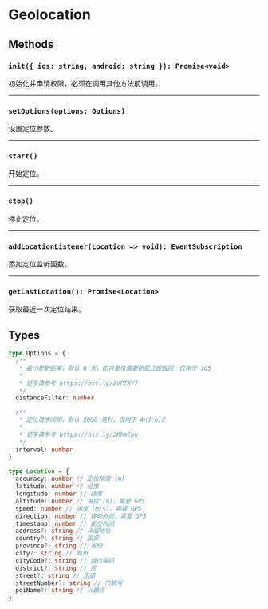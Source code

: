 # Geolocation

## Methods

### `init({ ios: string, android: string }): Promise<void>`

初始化并申请权限，必须在调用其他方法前调用。

---

### `setOptions(options: Options)`

设置定位参数。

---

### `start()`

开始定位。

---

### `stop()`

停止定位。

---

### `addLocationListener(Location => void): EventSubscription`

添加定位监听函数。

---

### `getLastLocation(): Promise<Location>`

获取最近一次定位结果。

## Types

```typescript
type Options = {
  /**
   * 最小更新距离，默认 0 米，即只要位置更新就立即返回，仅用于 iOS
   *
   * 更多请参考 https://bit.ly/2vPTXY7
   */
  distanceFilter: number

  /**
   * 定位请求间隔，默认 2000 毫秒，仅用于 Android
   *
   * 更多请参考 https://bit.ly/2KhmCbu
   */
  interval: number
}

type Location = {
  accuracy: number // 定位精度 (m)
  latitude: number // 经度
  longitude: number // 纬度
  altitude: number // 海拔 (m)，需要 GPS
  speed: number // 速度 (m/s)，需要 GPS
  direction: number // 移动方向，需要 GPS
  timestamp: number // 定位时间
  address?: string // 详细地址
  country?: string // 国家
  province?: string // 省份
  city?: string // 城市
  cityCode?: string // 城市编码
  district?: string // 区
  street?: string // 街道
  streetNumber?: string // 门牌号
  poiName?: string // 兴趣点
}
```
